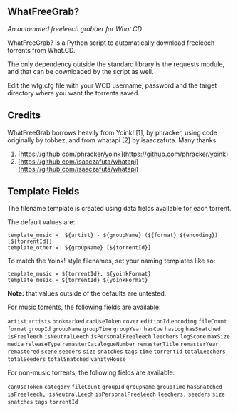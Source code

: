 WhatFreeGrab?
---

*An automated freeleech grabber for What.CD*

WhatFreeGrab? is a Python script to automatically download freeleech torrents
from What.CD.

The only dependency outside the standard library is the requests module, and
that can be downloaded by the script as well.

Edit the wfg.cfg file with your WCD username, password and the target directory
where you want the torrents saved.

Credits
---

WhatFreeGrab borrows heavily from Yoink! [1], by phracker, using code
originally by tobbez, and from whatapi [2] by isaaczafuta. Many thanks.

1. [https://github.com/phracker/yoink](https://github.com/phracker/yoink)
1. [https://github.com/isaaczafuta/whatapi](https://github.com/isaaczafuta/whatapi)

Template Fields
---

The filename template is created using data fields available for each torrent.

The default values are:

~~~
template_music =  ${artist} - ${groupName} (${format} ${encoding}) [${torrentId}]
template_other =  ${groupName} [${torrentId}]
~~~

To match the Yoink! style filenames, set your naming templates like so:

~~~
template_music = ${torrentId}. ${yoinkFormat}
template_music = ${torrentId} ${yoinkFormat}
~~~

**Note:** that values outside of the defaults are untested.

For music torrents, the following fields are available:

`artist` `artists` `bookmarked` `canUseToken` `cover` `editionId` `encoding` `fileCount`
`format` `groupId` `groupName` `groupTime` `groupYear` `hasCue` `hasLog` `hasSnatched`
`isFreeleech` `isNeutralLeech` `isPersonalFreeleech` `leechers` `logScore` `maxSize`
`media` `releaseType` `remasterCatalogueNumber` `remasterTitle` `remasterYear`
`remastered` `scene` `seeders` `size` `snatches` `tags` `time` `torrentId`
`totalLeechers` `totalSeeders` `totalSnatched` `vanityHouse`

For non-music torrents, the following fields are available:

`canUseToken` `category` `fileCount` `groupId` `groupName` `groupTime` `hasSnatched`
`isFreeleech, isNeutralLeech` `isPersonalFreeleech` `leechers,` `seeders` `size`
`snatches` `tags` `torrentId`